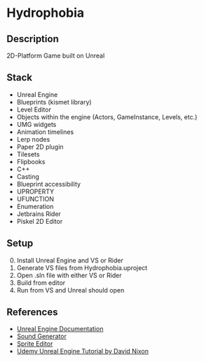 # Hydrophobia

## Description
2D-Platform Game built on Unreal

## Stack
- Unreal Engine
 - Blueprints (kismet library)
 - Level Editor
 - Objects within the engine (Actors, GameInstance, Levels, etc.)
 - UMG widgets
 - Animation timelines
  - Lerp nodes
- Paper 2D plugin
 - Tilesets
 - Flipbooks
- C++
 - Casting
 - Blueprint accessibility
  - UPROPERTY
  - UFUNCTION
  - Enumeration
- Jetbrains Rider
- Piskel 2D Editor

## Setup
0. Install Unreal Engine and VS or Rider
1. Generate VS files from Hydrophobia.uproject
2. Open .sln file with either VS or Rider
3. Build from editor
4. Run from VS and Unreal should open

## References
- [Unreal Engine Documentation](https://docs.unrealengine.com/5.0/en-US/paper-2d-in-unreal-engine/)
- [Sound Generator](https://sfxr.me/)
- [Sprite Editor](https://www.piskelapp.com/)
- [Udemy Unreal Engine Tutorial by David Nixon](https://www.udemy.com/course/unreal-engine-5-the-complete-beginners-course/)


